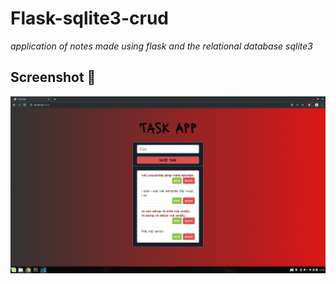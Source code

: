 # Flask-sqlite3-crud
_application of notes made using flask and the relational database sqlite3_

## Screenshot 📌
![alt text](https://github.com/franciscopugh/flask-sqlite3-crud/blob/master/docs/app.png)
